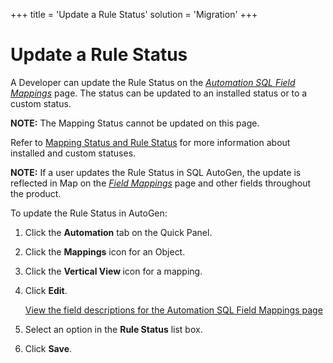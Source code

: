 +++
title = 'Update a Rule Status'
solution = 'Migration'
+++

# Update a Rule Status

A Developer can update the Rule Status on the
<span style="font-style: italic;">[Automation SQL Field
Mappings](../Page_Desc/Automation_SQL_Field_Mappings_H.htm)</span> page.
The status can be updated to an installed status or to a custom status.

<span style="font-weight: bold;">NOTE:</span> The Mapping Status cannot
be updated on this page.

Refer to [Mapping Status and Rule
Status](../../Map/Use_Cases/Mapping_Status_and_Rule_Status.htm) for more
information about installed and custom statuses.

<span style="font-weight: bold;">NOTE:</span> If a user updates the Rule
Status in SQL AutoGen, the update is reflected in Map on the
<span style="font-style: italic;">[Field
Mappings](../../Map/Page_Desc/Field_Mappings_H.htm)</span> page and
other fields throughout the product.

To update the Rule Status in AutoGen:

1.  Click the **Automation** tab on the Quick Panel.

2.  Click the <span style="font-weight: bold;">Mappings</span> icon for
    an Object.

3.  Click the <span style="font-weight: bold;">Vertical View </span>icon
    for a mapping.

4.  Click <span style="font-weight: bold;">Edit</span>.
    
    [View the field descriptions for the Automation SQL Field Mappings
    page](../Page_Desc/Automation_SQL_Field_Mappings_H.htm)

5.  Select an option in the
    <span style="font-weight: bold;"><span id="Rule Status" class="popUpLink">Rule
    Status</span></span> list box.

6.  Click <span style="font-weight: bold;">Save</span>.
